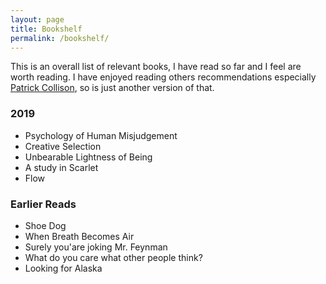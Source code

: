```yaml
---
layout: page
title: Bookshelf
permalink: /bookshelf/
---
```


This is an overall list of relevant books, I have read so far and I feel are worth reading. I have enjoyed reading others recommendations especially [Patrick Collison](https://patrickcollison.com/bookshelf), so is just another version of that.

### 2019
* Psychology of Human Misjudgement
* Creative Selection
* Unbearable Lightness of Being
* A study in Scarlet
* Flow

### Earlier Reads 
* Shoe Dog 
* When Breath Becomes Air
* Surely you'are joking Mr. Feynman
* What do you care what other people think?
* Looking for Alaska
